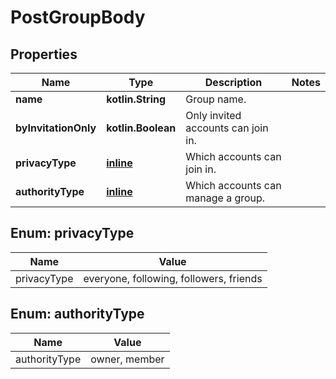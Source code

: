 
# PostGroupBody

## Properties
Name | Type | Description | Notes
------------ | ------------- | ------------- | -------------
**name** | **kotlin.String** | Group name. | 
**byInvitationOnly** | **kotlin.Boolean** | Only invited accounts can join in. | 
**privacyType** | [**inline**](#PrivacyTypeEnum) | Which accounts can join in. | 
**authorityType** | [**inline**](#AuthorityTypeEnum) | Which accounts can manage a group. | 


<a name="PrivacyTypeEnum"></a>
## Enum: privacyType
Name | Value
---- | -----
privacyType | everyone, following, followers, friends


<a name="AuthorityTypeEnum"></a>
## Enum: authorityType
Name | Value
---- | -----
authorityType | owner, member



